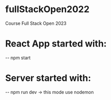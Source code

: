 # fullStackOpen2022
Course Full Stack Open 2023

# React App started with: 
-- npm start

# Server started with:
-- npm run dev -> this mode use nodemon
